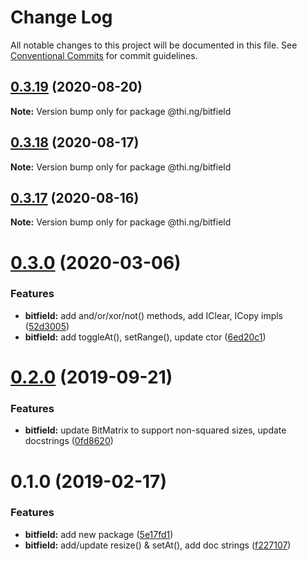 # Change Log

All notable changes to this project will be documented in this file.
See [Conventional Commits](https://conventionalcommits.org) for commit guidelines.

## [0.3.19](https://github.com/thi-ng/umbrella/compare/@thi.ng/bitfield@0.3.18...@thi.ng/bitfield@0.3.19) (2020-08-20)

**Note:** Version bump only for package @thi.ng/bitfield





## [0.3.18](https://github.com/thi-ng/umbrella/compare/@thi.ng/bitfield@0.3.17...@thi.ng/bitfield@0.3.18) (2020-08-17)

**Note:** Version bump only for package @thi.ng/bitfield





## [0.3.17](https://github.com/thi-ng/umbrella/compare/@thi.ng/bitfield@0.3.16...@thi.ng/bitfield@0.3.17) (2020-08-16)

**Note:** Version bump only for package @thi.ng/bitfield





# [0.3.0](https://github.com/thi-ng/umbrella/compare/@thi.ng/bitfield@0.2.8...@thi.ng/bitfield@0.3.0) (2020-03-06)


### Features

* **bitfield:** add and/or/xor/not() methods, add IClear, ICopy impls ([52d3005](https://github.com/thi-ng/umbrella/commit/52d3005281c90b89d41d3b2504e3eb47cafa6e03))
* **bitfield:** add toggleAt(), setRange(), update ctor ([6ed20c1](https://github.com/thi-ng/umbrella/commit/6ed20c13768fe3bdd38990ee79c865a13775fc2d))





# [0.2.0](https://github.com/thi-ng/umbrella/compare/@thi.ng/bitfield@0.1.12...@thi.ng/bitfield@0.2.0) (2019-09-21)

### Features

* **bitfield:** update BitMatrix to support non-squared sizes, update docstrings ([0fd8620](https://github.com/thi-ng/umbrella/commit/0fd8620))

# 0.1.0 (2019-02-17)

### Features

* **bitfield:** add new package ([5e17fd1](https://github.com/thi-ng/umbrella/commit/5e17fd1))
* **bitfield:** add/update resize() & setAt(), add doc strings ([f227107](https://github.com/thi-ng/umbrella/commit/f227107))
